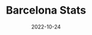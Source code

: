 ---
# Leave the homepage title empty to use the site title
title: Barcelona Stats
date: 2022-10-24
type: landing

sections:
  - block: hero
    content:
      title: |
        Barcelona Stats
      image:
        filename: welcome.png
      text: |
        <br>

        This is the website of the statistics group in the [Department of Economics and Business](https://www.upf.edu/en/web/econ) at [Universitat Pompeu Fabra](https://www.upf.edu/) in Barcelona, Spain.  
        Our group is part of the [BSE Data Science Center](https://bse.eu/data-science-center).

  - block: collection
    content:
      title: Latest News
      page_type: post          
      count: 5
      filters:
        exclude_featured: false
      order: desc
    design:
      view: compact
      show_author: false
      show_date: true
      columns: "1"
    
  - block: contact
    content:
      title: Find us in Barcelona
      address:
        street: >-
          Universitat Pompeu Fabra, Dept. of Economics  
          Ramon Trias Fargas 25-27
        city: Barcelona
        postcode: "08005"
        country: Spain
        country_code: ES
      coordinates:
        latitude:  "41.389200851208734"
        longitude: "2.1914945521791998"
      autolink: true
    design:
      columns: "1"

  - block: markdown
    content:
      text: |
        {{% cta cta_link="./people/" cta_text="Meet the team →" %}}
    design:
      columns: "1"
---